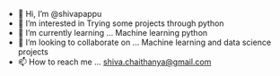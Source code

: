- 👋 Hi, I’m @shivapappu
- 👀 I’m interested in  Trying some projects through python
- 🌱 I’m currently learning ...  Machine learning python
- 💞️ I’m looking to collaborate on ... Machine learning and data science projects
- 📫 How to reach me ... shiva.chaithanya@gmail.com

<!---
shivapappu/shivapappu is a ✨ special ✨ repository because its `README.md` (this file) appears on your GitHub profile.
You can click the Preview link to take a look at your changes.
--->
